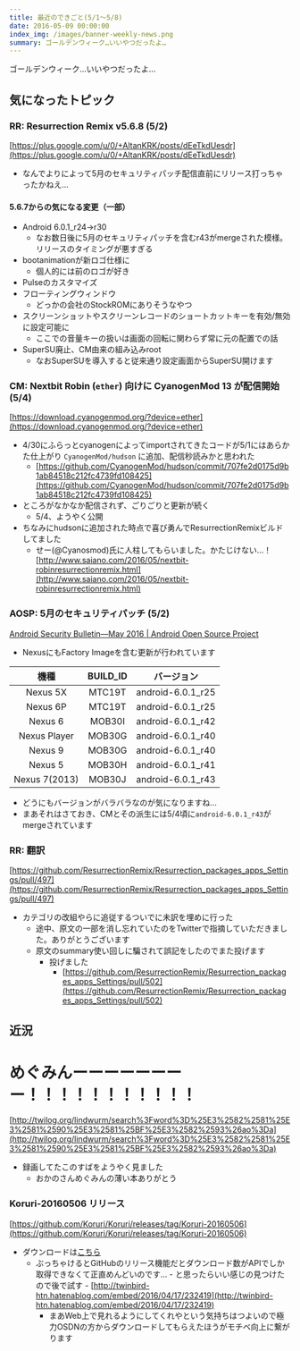 ```yaml
---
title: 最近のできごと(5/1〜5/8)
date: 2016-05-09 00:00:00
index_img: /images/banner-weekly-news.png
summary: ゴールデンウィーク…いいやつだったよ…
---
```


ゴールデンウィーク…いいやつだったよ…

<!--more-->

## 気になったトピック

### RR: Resurrection Remix v5.6.8 (5/2)

[https://plus.google.com/u/0/+AltanKRK/posts/dEeTkdUesdr](https://plus.google.com/u/0/+AltanKRK/posts/dEeTkdUesdr)

- なんでよりによって5月のセキュリティパッチ配信直前にリリース打っちゃったかねえ…

#### 5.6.7からの気になる変更（一部）

- Android 6.0.1_r24→r30
    - なお数日後に5月のセキュリティパッチを含むr43がmergeされた模様。リリースのタイミングが悪すぎる
- bootanimationが新ロゴ仕様に
    - 個人的には前のロゴが好き
- Pulseのカスタマイズ
- フローティングウィンドウ
    - どっかの会社のStockROMにありそうなやつ
- スクリーンショットやスクリーンレコードのショートカットキーを有効/無効に設定可能に
    - ここでの音量キーの扱いは画面の回転に関わらず常に元の配置での話
- SuperSU廃止、CM由来の組み込みroot
    - なおSuperSUを導入すると従来通り設定画面からSuperSU開けます

### CM: Nextbit Robin (`ether`) 向けに CyanogenMod 13 が配信開始 (5/4)

[https://download.cyanogenmod.org/?device=ether](https://download.cyanogenmod.org/?device=ether)

- 4/30にふらっとcyanogenによってimportされてきたコードが5/1にはあらかた仕上がり `CyanogenMod/hudson` に追加、配信秒読みかと思われた
    - [https://github.com/CyanogenMod/hudson/commit/707fe2d0175d9b1ab84518c212fc4739fd108425](https://github.com/CyanogenMod/hudson/commit/707fe2d0175d9b1ab84518c212fc4739fd108425)
- ところがなかなか配信されず、ごりごりと更新が続く
    - 5/4、ようやく公開
- ちなみにhudsonに追加された時点で喜び勇んでResurrectionRemixビルドしてました
    - せー(@Cyanosmod)氏に人柱してもらいました。かたじけない…！
[http://www.saiano.com/2016/05/nextbit-robinresurrectionremix.html](http://www.saiano.com/2016/05/nextbit-robinresurrectionremix.html)

### AOSP: 5月のセキュリティパッチ (5/2)

[Android Security Bulletin&mdash;May 2016 | Android Open Source Project](http://source.android.com/security/bulletin/2016-05-01.html)

- NexusにもFactory Imageを含む更新が行われています


|機種|BUILD_ID|バージョン|
|:--:|:------:|:--------:|
|Nexus 5X|MTC19T|android-6.0.1_r25|
|Nexus 6P|MTC19T|android-6.0.1_r25|
|Nexus 6|MOB30I|android-6.0.1_r42|
|Nexus Player|MOB30G|android-6.0.1_r40|
|Nexus 9|MOB30G|android-6.0.1_r40|
|Nexus 5|MOB30H|android-6.0.1_r41|
|Nexus 7(2013)|MOB30J|android-6.0.1_r43|

- どうにもバージョンがバラバラなのが気になりますね…
- まあそれはさておき、CMとその派生には5/4頃に`android-6.0.1_r43`がmergeされています

### RR: 翻訳

[https://github.com/ResurrectionRemix/Resurrection_packages_apps_Settings/pull/497](https://github.com/ResurrectionRemix/Resurrection_packages_apps_Settings/pull/497)

- カテゴリの改組やらに追従するついでに未訳を埋めに行った
    - 途中、原文の一部を消し忘れていたのをTwitterで指摘していただきました。ありがとうございます
    - 原文のsummary使い回しに騙されて誤記をしたのでまた投げます
        - 投げました
            - [https://github.com/ResurrectionRemix/Resurrection_packages_apps_Settings/pull/502](https://github.com/ResurrectionRemix/Resurrection_packages_apps_Settings/pull/502)

## 近況

# めぐみんーーーーーーーー！！！！！！！！！！！

[http://twilog.org/lindwurm/search%3Fword%3D%25E3%2582%2581%25E3%2581%2590%25E3%2581%25BF%25E3%2582%2593%26ao%3Da](http://twilog.org/lindwurm/search%3Fword%3D%25E3%2582%2581%25E3%2581%2590%25E3%2581%25BF%25E3%2582%2593%26ao%3Da)

- 録画してたこのすばをようやく見ました
    - おかのさんめぐみんの薄い本ありがとう

### Koruri-20160506 リリース

[https://github.com/Koruri/Koruri/releases/tag/Koruri-20160506](https://github.com/Koruri/Koruri/releases/tag/Koruri-20160506)

- ダウンロードは[こちら](https://osdn.jp/projects/koruri/releases/65771)
    - ぶっちゃけるとGitHubのリリース機能だとダウンロード数がAPIでしか取得できなくて正直めんどいのです…
            - と思ったらいい感じの見つけたので後で試す
                - [http://twinbird-htn.hatenablog.com/embed/2016/04/17/232419](http://twinbird-htn.hatenablog.com/embed/2016/04/17/232419)
        - まあWeb上で見れるようにしてくれやという気持ちはつよいので極力OSDNの方からダウンロードしてもらえたほうがモチベ向上に繋がります
